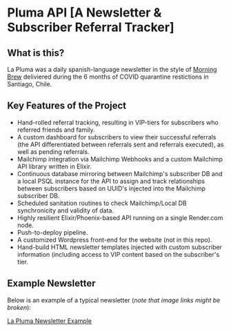 # Pluma API [A Newsletter & Subscriber Referral Tracker]

## What is this?

La Pluma was a daily spanish-language newsletter in the style of [Morning Brew](https://www.morningbrew.com/) deliviered during the 6 months of COVID quarantine restictions in Santiago, Chile.

## Key Features of the Project

- Hand-rolled referral tracking, resulting in VIP-tiers for subscribers who referred friends and family.
- A custom dashboard for subscribers to view their successful referrals (the API differentiated between referrals sent and referrals executed), as well as pending referrals.
- Mailchimp integration via Mailchimp Webhooks and a custom Mailchimp API library written in Elixir.
- Continuous database mirroring between Mailchimp's subscriber DB and a local PSQL instance for the API to assign and track relationships between subscribers based on UUID's injected into the Mailchimp subscriber DB.
- Scheduled sanitation routines to check Mailchimp/Local DB synchronicity and validity of data.
- Highly resilient Elixir/Phoenix-based API running on a single Render.com node.
- Push-to-deploy pipeline.
- A customized Wordpress front-end for the website (not in this repo).
- Hand-build HTML newsletter templates injected with custom subscriber information (including access to VIP content based on the subscriber's tier.

## Example Newsletter

Below is an example of a typical newsletter (*note that image links might be broken*):

[La Pluma Newsletter Example](https://nikokozak.github.io/pluma-newsletter-example/index.html)
